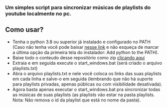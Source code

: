 ### Um simples script para sincronizar músicas de playlists do youtube localmente no pc.

## Como usar?
* Tenha o python 3.8 ou superior já instalado e configurado no PATH (Caso não tenha você pode baixar [nesse link](<https://www.python.org/>) e não esqueça de marcar a última opção da primeira tela do instalador: Add python to the PATH).
* Baixe todo o conteudo desse repositório como zip [clicando aqui](https://github.com/zRitsu/youtube-playlist-sync/archive/refs/heads/main.zip)
* Extraia e em seguida execute o start_windows.bat (será criado o arquivo playlists.txt)
* Abra o arquivo playlists.txt e nele você coloca os links das suas playlists em cada linha e salve-o em seguida (lembrando que não há suporte para playlists privadas, apenas públicas ou com visibilidade desativada).
* Agora basta apenas executar o start_windows.bat pra sincronizar todas as músicas de suas playlists (as playlists vão estar na pasta playlists. Nota: Não remova o id da playlist que está no nome da pasta).